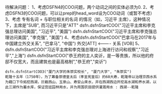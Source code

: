 待解决问题：
1、考虑DSFN4的COO问题，两个动词之间的实体必须为0.
2、考虑DSFN3的COO问题，可以让prep的head_word设为COO动词（或暂不考虑）
3、考虑  专有名词 + 与职位相关的名词 的情况（如，习近平 主席），这种情况下，主席是"SUB",
而习近平只是"ATT"
dsfn.dsfnStartCOO("习近平主席和李克强总理访问美国", "习近平", "美国")
dsfn.dsfnStartCOO("习近平主席和李克强总理访问美国", "李克强", "美国")
4、考虑dsfn.dsfnStartCOO("巴拿马在2017年与中国建立外交关系", "巴拿马", "中国")
外交[ATT] <---- 关系 [VOB]
5、dsfn.dsfnStartCOO("习近平主席和李克强总理对上海进行访问和视察","习近平","上海")
dsfn.dsfnStartCOO("恭王府的主人奕䜣，是一等贵族，所以他的府邸不仅宽大，而且建筑也是最高格制","恭王府","奕䜣")

    dsfn.dsfnStartCOO3("厦门大学的朱崇实校长", "厦门大学", "朱崇实")
    乾隆十五年（1750年），为了筹备崇德皇太后（孝圣宪皇后）的60大寿，乾隆帝以治理京西水系为藉口下令拓挖西湖，拦截西山、玉泉山、寿安山来水，并在西湖西边开挖高水湖和养水湖，以此三湖作为蓄水库，保证宫廷园林用水，并为周围农田提供灌溉用水 : 西湖--乾隆
